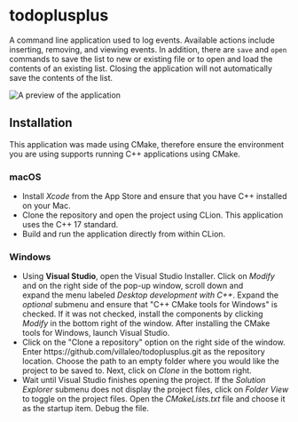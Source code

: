 # todoplusplus

A command line application used to log events. Available actions include inserting, removing, and viewing events. In
addition, there are `save` and `open` commands to save the list to new or existing file or to open and load the contents
of an existing list. Closing the application will not automatically save the contents of the list.

![A preview of the application](images/demo-todopp.gif)

<h2>Installation</h2>
This application was made using CMake, therefore ensure the environment you are using supports running C++ applications
using CMake. <br>
<h3>macOS</h3>
<ul>
  <li>Install <i>Xcode</i> from the App Store and ensure that you have C++ installed on your Mac.</li>
  <li>Clone the repository and open the project using CLion. This application uses the C++ 17 standard.</li>
  <li>Build and run the application directly from within CLion.</li>
</ul>
<h3>Windows</h3>
<ul>
  <li>
  Using <b>Visual Studio</b>, open the Visual Studio Installer. Click on <i>Modify</i> and on the right side of the
  pop-up window, scroll down and <br>
  expand the menu labeled <i>Desktop development with C++</i>. Expand the <i>optional</i> submenu and ensure that "C++
  CMake tools for Windows" is checked.
  If it was not checked, install the components by clicking <i>Modify</i> in the bottom right of the window. After
  installing the CMake tools for Windows,
  launch Visual Studio. <br>
  </li>
  <li>
  Click on the "Clone a repository" option on the right side of the window. Enter
  https://github.com/villaleo/todoplusplus.git as the repository location.
  Choose the path to an empty folder where you would like the project to be saved to. Next, click on <i>Clone</i> in
  the bottom right. <br>
  </li>
  <li>
  Wait until Visual Studio finishes opening the project. If the <i>Solution Explorer</i> submenu does not display the
  project files, click on
  <i>Folder View</i> to toggle on the project files. Open the <i>CMakeLists.txt</i> file and choose it as the startup
  item. Debug the file.
  </li>
</ul>
